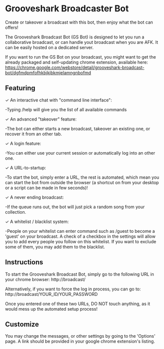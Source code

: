 Grooveshark Broadcaster Bot
===========================

Create or takeover a broadcast with this bot, then enjoy what the bot can offers!

The Grooveshark Broadcast Bot (GS Bot) is designed to let you run a collaborative broadcast, or can handle yout broadcast when you are AFK. It can be easily hosted on a dedicated server.

If you want to run the GS Bot on your broadcast, you might want to get the already packaged and self-updating chrome extension, available here: https://chrome.google.com/webstore/detail/grooveshark-broadcast-bot/dgfmdpmfofhkbjkjbkmjelamngnbofmd


Featuring
---------

✓ An interactive chat with "command line interface":

 -Typing /help will give you the list of all available commands

✓ An advanced "takeover" feature:

 -The bot can either starts a new broadcast, takeover an existing one, or recover it from an other tab.

✓ A login feature:

 -You can either use your current session or automatically log into an other one.

✓ A URL-to-startup:

 -To start the bot, simply enter a URL, the rest is automated, which mean you can start the bot from outside the browser (a shortcut on from your desktop or a script can be made in few seconds)!

✓ A never ending broadcast:

 -If the queue runs out, the bot will just pick a random song from your collection.

✓ A whitelist / blacklist system:

 -People on your whitelist can enter command such as /guest to become a 'guest' on your broadcast. A check of a checkbox in the settings will allow you to add every people you follow on this whitelist. If you want to exclude some of them, you may add them to the blacklist.


Instructions
------------


To start the Grooveshark Broadcast Bot, simply go to the following URL in your chrome browser:
  http://broadcast/

Alternatively, if you want to force the log in process, you can go to:
  http://broadcast/YOUR_ID/YOUR_PASSWORD

Once you entered one of these two URLs, DO NOT touch anything, as it would mess up the automated setup process!


Customize
---------


You may change the messages, or other settings by going to the 'Options' page. A link should be provided in your google chrome extension's listing.
